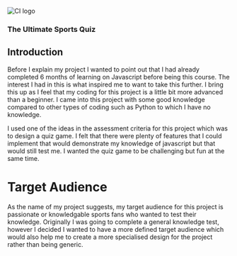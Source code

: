![CI logo](https://codeinstitute.s3.amazonaws.com/fullstack/ci_logo_small.png)

### The Ultimate Sports Quiz

## Introduction
Before I explain my project I wanted to point out that I had already completed 6 months of learning on Javascript before being this course. The interest I had in this is what inspired me to want to take this further. I bring this up as I feel that my coding for this project is a little bit more advanced than a beginner. I came into this project with some good knowledge compared to other types of coding such as Python to which I have no knowledge. 

I used one of the ideas in the assessment criteria for this project which was to design a quiz game. I felt that there were plenty of features that I could implement that would demonstrate my knowledge of javascript but that would still test me. I wanted the quiz game to be challenging but fun at the same time.

# Target Audience
As the name of my project suggests, my target audience for this project is passionate or knowledgable sports fans who wanted to test their knowledge. Originally I was going to complete a general knowledge test, however I decided I wanted to have a more defined target audience which would also help me to create a more specialised design for the project rather than being generic.

#

